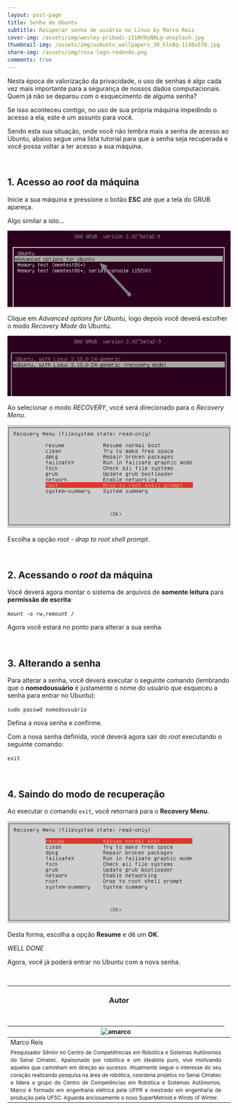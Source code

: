 ```yaml
---
layout: post-page
title: Senha do Ubuntu
subtitle: Recuperar senha de usuário no Linux by Marco Reis
cover-img: /assets/img/wesley-pribadi-iS1NV9yN0Lg-unsplash.jpg
thumbnail-img: /assets/img/uubuntu_wallpapers_30_hln8q-1140x570.jpg
share-img: /assets/img/rosa-logo-redondo.png
comments: true
---
```


<!-- ## Introdução -->

Nesta época de valorização da privacidade, o uso de senhas é algo cada vez mais importante para a segurança de nossos dados computacionais. Quem já não se deparou com o esquecimento de alguma senha? 

Se isso aconteceu contigo, no uso de sua própria máquina impedindo o acesso a ela, este é um assunto para você.

Sendo esta sua situação, onde você não lembra mais a senha de acesso ao Ubuntu, abaixo segue uma lista tutorial para que a senha seja recuperada e você possa voltar a ter acesso a sua máquina.

<br>

<!-- detalhamento -->

## 1. Acesso ao *root* da máquina
Inicie a sua máquina e pressione o botão **ESC** até que a tela do GRUB apareça.

Algo similar a isto...

![](../assets/img/page-senha/GRUB-1.png)

Clique em *Advanced options for Ubuntu*, logo depois você deverá escolher o modo *Recovery Mode* do Ubuntu.

![](../assets/img/page-senha/GRUB-2.png)

Ao selecionar o modo *RECOVERY*, você será direcionado para o *Recovery Menu*.

![](../assets/img/page-senha/GRUB-3-ROOT.png)

Escolha a opção *root - drop to root shell prompt*.

<br>

## 2. Acessando o *root* da máquina
Você deverá agora montar o sistema de arquivos de **somente leitura** para **permissão de escrita**:

`mount -o rw,remount /`

Agora você estará no ponto para alterar a sua senha.

<br>

## 3. Alterando a senha
Para alterar a senha, você deverá executar o seguinte comando (lembrando que o **nomedousuário** é justamente o nome do usuário que esqueceu a senha para entrar no Ubuntu):

`sudo passwd nomedousuário`

Defina a nova senha e confirme.

Com a nova senha definida, você deverá agora sair do *root* executando o seguinte comando:

`exit`

<br>

## 4. Saindo do modo de recuperação
Ao executar o comando `exit`, você retornará para o **Recovery Menu**.

![](../assets/img/page-senha/GRUB-RESUME.png)

Desta forma, escolha a opção **Resume** e dê um **OK**.

*WELL DONE*

Agora, você já poderá entrar no Ubuntu com a nova senha.

<br>

<!--
## Simulação
Como o projeto está em desenvolvimento, simulações parciais estão sendo testadas (referência).

<br>

## Live Action
Testes preliminares também estão sendo realizados em laboratório, onde alguns resultados foram alcançados.

<br>
-->

<hr>

<!-- autor -->
<center><h3 class="post-title">Autor</h3><br/></center>
<div class="row">
  <div class="col-xl-8 offset-xl-0 col-lg-4 offset-lg-0 center">
    <table class="table-borderless highlight">
      <thead>
        <tr>
          <th><img src="{{ 'assets/img/people/marcoreis8b&w-1.png' | relative_url }}" width="100" alt="amarco" class="img-fluid rounded-circle" /></th>
        </tr>
      </thead>
      <tbody>
        <tr class="font-weight-bolder" style="text-align: center margin-top: 0">
          <td>Marco Reis</td>
        </tr>
        <tr style="text-align: center" >
          <td style="vertical-align: top; text-align: justify"><small>Pesquisador Sênior no Centro de Competêhncias em Robótica e Sistemas Autônomos do Senai Cimatec. Apaixonado por robótica e um idealista puro, vive motivando aqueles que caminham em direção ao sucesso. Atualmente segue o interesse do seu coração realizando pesquisa na área de robótica, coordena projetos no Senai Cimatec e lidera o grupo do Centro de Competências em Robótica e Sistemas Autônomos. Marco é formado em engenharia elétrica pela UFPR e mestrado em engenharia de produção pela UFSC. Aguarda anciosamente o novo SuperMetroid e Winds of Winter.</small></td>
          <td></td>
        </tr>
      </tbody>
    </table>
  </div>
</div>

<br>
